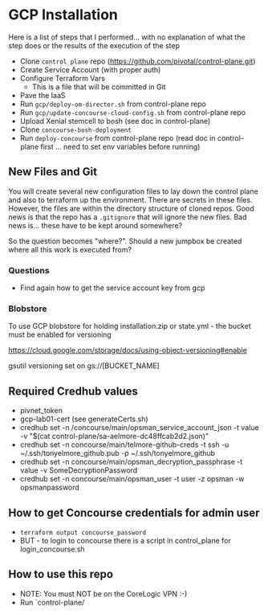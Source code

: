 # GCP Installation

Here is a list of steps that I performed... with no explanation of what the step does or the results of the execution of the step

* Clone `control plane` repo (https://github.com/pivotal/control-plane.git)
* Create Service Account (with proper auth)
* Configure Terraform Vars
  * This is a file that will be committed in Git
* Pave the IaaS
* Run `gcp/deploy-om-director.sh` from control-plane repo 
* Run `gcp/update-concourse-cloud-config.sh` from control-plane repo
* Upload Xenial stemcell to bosh (see doc in control-plane)
* Clone `concourse-bosh-deployment`
* Run `deploy-concourse` from control-plane repo (read doc in control-plane first ... need to set env variables before running)

## New Files and Git

You will create several new configuration files to lay down the control plane and also to terraform up the environment.  There are secrets in these files.  However, the files are within the directory structure of cloned repos.  Good news is that the repo has a `.gitignore` that will ignore the new files.  Bad news is... these have to be kept around somewhere?

So the question becomes "where?".  Should a new jumpbox be created where all this work is executed from?

### Questions

* Find again how to get the service account key from gcp

### Blobstore

To use GCP blobstore for holding installation.zip or state.yml - the bucket must be enabled for versioning

https://cloud.google.com/storage/docs/using-object-versioning#enable

gsutil versioning set on gs://[BUCKET_NAME]

## Required Credhub values

* pivnet_token
* gcp-lab01-cert                  (see generateCerts.sh)
* credhub set -n /concourse/main/opsman_service_account_json -t value -v "$(cat control-plane/sa-aelmore-dc48ffcab2d2.json)"
* credhub set -n concourse/main/telmore-github-creds -t ssh -u ~/.ssh/tonyelmore_github.pub -p ~/.ssh/tonyelmore_github
* credhub set -n concourse/main/opsman_decryption_passphrase -t value -v SomeDecryptionPassword
* credhub set -n concourse/main/opsman_user -t user -z opsman -w opsmanpassword

## How to get Concourse credentials for admin user
* `terraform output concourse_password`
* BUT - to login to concourse there is a script in control_plane for login_concourse.sh


## How to use this repo
* NOTE: You must NOT be on the CoreLogic VPN :-) 
* Run `control-plane/